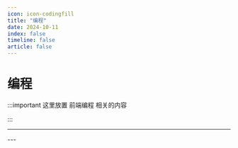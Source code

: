 ```yaml
---
icon: icon-codingfill
title: "编程"
date: 2024-10-11
index: false
timeline: false
article: false
---
```

# 编程

:::important 这里放置 前端编程 相关的内容

:::

---

<Catalog base="/study/coding/" />
---